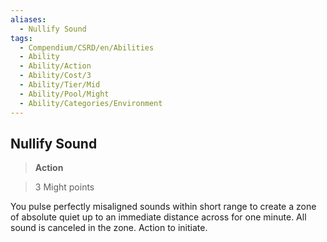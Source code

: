 ```yaml
---
aliases:
  - Nullify Sound
tags:
  - Compendium/CSRD/en/Abilities
  - Ability
  - Ability/Action
  - Ability/Cost/3
  - Ability/Tier/Mid
  - Ability/Pool/Might
  - Ability/Categories/Environment
---
```

  
    
## Nullify Sound    
>**Action**    
>3 Might points  
    
You pulse perfectly misaligned sounds within short range to create a zone of absolute quiet up to an immediate distance across for one minute. All sound is canceled in the zone. Action to initiate.